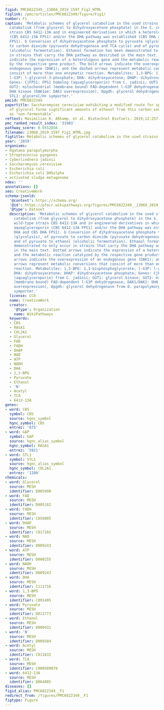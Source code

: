 ```yaml
---
figid: PMC6822349__13068_2019_1597_Fig1_HTML
figlink: /pmc/articles/PMC6822349/figure/Fig1/
number: F1
caption: 'Metabolic schemes of glycerol catabolism in the used strains. a Glycerol
  catabolism (from glycerol to dihydroxyacetone phosphate) in the S. cerevisiae wild-type
  strain CBS 6412-13A and in engineered derivatives in which a heterologous aquaglyceroporin
  (CBS 6412-13A FPS1) and/or the DHA pathway was established (CBS DHA and CBS DHA
  FPS1). b Conversion of dihydroxyacetone phosphate to pyruvate (glycolysis), of pyruvate
  to carbon dioxide (pyruvate dehydrogenase and TCA cycle) and of pyruvate to ethanol
  (alcoholic fermentation). Ethanol formation has been demonstrated to only occur
  in strains that carry the DHA pathway as described in the main text. Dotted arrows
  indicate the expression of a heterologous gene and the metabolic reaction catalyzed
  by the respective gene product. The bold arrows indicate the overexpression of an
  endogenous gene (DAK1); and the dashed arrows represent metabolic conversions that
  consist of more than one enzymatic reaction. Metabolites: 1,3-BPG: 1,3-bisphosphoglycerate;
  l-G3P: l-glycerol-3-phosphate; DHA: dihydroxyacetone; DHAP: dihydroxyacetone phosphate;
  Genes: CjFPS1: FPS1 homolog (aquaglyceroporin) from C. jadinii; GUT1: glycerol kinase;
  GUT2: mitochondrial (membrane bound) FAD-dependent l-G3P dehydrogenase; DAK1/DAK2:
  DHA kinase (DAK1oe: DAK1 overexpression), Opgdh: glycerol dehydrogenase from O. parapolymorpha;
  STL1: glycerol/H+ symporter.'
pmcid: PMC6822349
papertitle: Saccharomyces cerevisiae exhibiting a modified route for uptake and catabolism
  of glycerol forms significant amounts of ethanol from this carbon source considered
  as ‘non-fermentable’.
reftext: Maximilian R. Aßkamp, et al. Biotechnol Biofuels. 2019;12:257.
pmc_ranked_result_index: '31903'
pathway_score: 0.9552856
filename: 13068_2019_1597_Fig1_HTML.jpg
figtitle: Metabolic schemes of glycerol catabolism in the used strains
year: '2019'
organisms:
- Ogataea parapolymorpha
- Streptococcus pyogenes
- Cyberlindnera jadinii
- Saccharomyces cerevisiae
- Escherichia coli
- Escherichia coli DH5alpha
- activated sludge metagenome
ndex: ''
annotations: []
seo: CreativeWork
schema-jsonld:
  '@context': https://schema.org/
  '@id': https://pfocr.wikipathways.org/figures/PMC6822349__13068_2019_1597_Fig1_HTML.html
  '@type': Dataset
  description: 'Metabolic schemes of glycerol catabolism in the used strains. a Glycerol
    catabolism (from glycerol to dihydroxyacetone phosphate) in the S. cerevisiae
    wild-type strain CBS 6412-13A and in engineered derivatives in which a heterologous
    aquaglyceroporin (CBS 6412-13A FPS1) and/or the DHA pathway was established (CBS
    DHA and CBS DHA FPS1). b Conversion of dihydroxyacetone phosphate to pyruvate
    (glycolysis), of pyruvate to carbon dioxide (pyruvate dehydrogenase and TCA cycle)
    and of pyruvate to ethanol (alcoholic fermentation). Ethanol formation has been
    demonstrated to only occur in strains that carry the DHA pathway as described
    in the main text. Dotted arrows indicate the expression of a heterologous gene
    and the metabolic reaction catalyzed by the respective gene product. The bold
    arrows indicate the overexpression of an endogenous gene (DAK1); and the dashed
    arrows represent metabolic conversions that consist of more than one enzymatic
    reaction. Metabolites: 1,3-BPG: 1,3-bisphosphoglycerate; l-G3P: l-glycerol-3-phosphate;
    DHA: dihydroxyacetone; DHAP: dihydroxyacetone phosphate; Genes: CjFPS1: FPS1 homolog
    (aquaglyceroporin) from C. jadinii; GUT1: glycerol kinase; GUT2: mitochondrial
    (membrane bound) FAD-dependent l-G3P dehydrogenase; DAK1/DAK2: DHA kinase (DAK1oe: DAK1
    overexpression), Opgdh: glycerol dehydrogenase from O. parapolymorpha; STL1: glycerol/H+
    symporter.'
  license: CC0
  name: CreativeWork
  creator:
    '@type': Organization
    name: WikiPathways
  keywords:
  - CBS
  - RASA1
  - COL2A1
  - Glycerol
  - FAD
  - FADH
  - DHAP
  - NAD
  - ATP
  - NADH
  - DHA
  - 1,3-BPG
  - Pyruvate
  - Ethanol
  - 'N'
  - Acetyl
  - TCA
  - 6412-13A
genes:
- word: CBS
  symbol: CBS
  source: hgnc_symbol
  hgnc_symbol: CBS
  entrez: '875'
- word: GAP
  symbol: GAP
  source: hgnc_alias_symbol
  hgnc_symbol: RASA1
  entrez: '5921'
- word: STL1
  symbol: STL1
  source: hgnc_alias_symbol
  hgnc_symbol: COL2A1
  entrez: '1280'
chemicals:
- word: Glycerol
  source: MESH
  identifier: D005990
- word: FAD
  source: MESH
  identifier: D005182
- word: FADH
  source: MESH
  identifier: C058805
- word: DHAP
  source: MESH
  identifier: C017202
- word: NAD
  source: MESH
  identifier: D009243
- word: ATP
  source: MESH
  identifier: D000255
- word: NADH
  source: MESH
  identifier: D009243
- word: DHA
  source: MESH
  identifier: C111716
- word: 1,3-BPG
  source: MESH
  identifier: C091495
- word: Pyruvate
  source: MESH
  identifier: D011773
- word: Ethanol
  source: MESH
  identifier: D000431
- word: 'N'
  source: MESH
  identifier: D009584
- word: Acetyl
  source: MESH
  identifier: C011632
- word: TCA
  source: MESH
  identifier: C000589078
- word: 6412-13A
  source: MESH
  identifier: D064805
diseases: []
figid_alias: PMC6822349__F1
redirect_from: /figures/PMC6822349__F1
figtype: Figure
---
```

